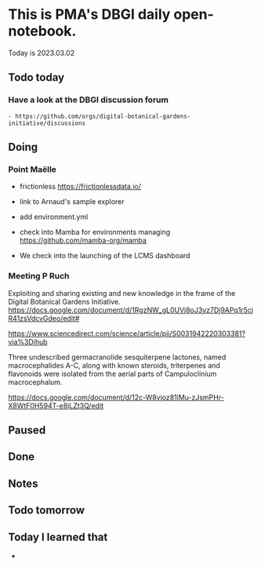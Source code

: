

# This is PMA's DBGI daily open-notebook.

Today is 2023.03.02

## Todo today

### Have a look at the DBGI discussion forum
    - https://github.com/orgs/digital-botanical-gardens-initiative/discussions
###
###

## Doing

### Point Maëlle


- frictionless https://frictionlessdata.io/

- link to Arnaud's sample explorer
- add environment.yml 
- check into Mamba for environments managing https://github.com/mamba-org/mamba



- We check into the launching of the LCMS dashboard

### Meeting P Ruch


Exploiting and sharing existing and new knowledge in the frame of the Digital Botanical Gardens Initiative.
https://docs.google.com/document/d/1RgzNW_gL0UVj8oJ3yz7Dj9APq1r5cjR41zsVdcvGdeo/edit#



https://www.sciencedirect.com/science/article/pii/S0031942220303381?via%3Dihub


Three undescribed germacranolide sesquiterpene lactones, named macrocephalides A-C, along with known steroids, triterpenes and flavonoids were isolated from the aerial parts of Campuloclinium macrocephalum. 



https://docs.google.com/document/d/12c-W8vjoz81lMu-zJsmPHr-X8WtF0H594T-e8jLZt3Q/edit



## Paused

## Done

## Notes

## Todo tomorrow

###
###
###


## Today I learned that

-